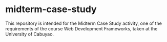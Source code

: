 # midterm-case-study
This repository is intended for the Midterm Case Study activity, one of the requirements of the course Web Development Frameworks, taken at the University of Cabuyao.
